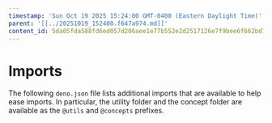 ```yaml
---
timestamp: 'Sun Oct 19 2025 15:24:00 GMT-0400 (Eastern Daylight Time)'
parent: '[[../20251019_152400.f647a974.md]]'
content_id: 5da05fda588fd6ed057d206aee1e77b552e2d2517126e7f9bee6f662bd7c0afe
---
```


# Imports

The following `deno.json` file lists additional imports that are available to help ease imports. In particular, the utility folder and the concept folder are available as the `@utils` and `@concepts` prefixes.
